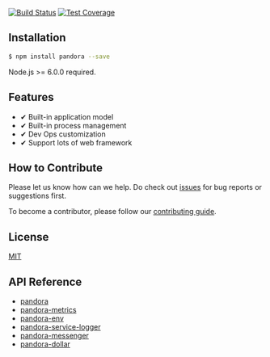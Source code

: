 
[![Build Status](https://travis-ci.org/midwayjs/pandora.svg?branch=develop)](https://travis-ci.org/midwayjs/pandora)
[![Test Coverage](https://img.shields.io/codecov/c/github/midwayjs/pandora.svg?style=flat-square)](https://codecov.io/gh/midwayjs/pandora)

## Installation

```bash
$ npm install pandora --save
```

Node.js >= 6.0.0 required.

## Features

- ✔︎ Built-in application model
- ✔︎ Built-in process management
- ✔︎ Dev Ops customization
- ✔︎ Support lots of web framework

## How to Contribute

Please let us know how can we help. Do check out [issues](https://github.com/midwayjs/pandora/issues) for bug reports or suggestions first.

To become a contributor, please follow our [contributing guide](CONTRIBUTING.md).

## License

[MIT](LICENSE)

## API Reference

* [pandora](./api-reference/pandora/globals.html)
* [pandora-metrics](./api-reference/metrics/globals.html) 
* [pandora-env](./api-reference/env/globals.html)
* [pandora-service-logger](./api-reference/service-logger/globals.html)
* [pandora-messenger](./api-reference/messenger/globals.html)
* [pandora-dollar](./api-reference/dollar/globals.html)
